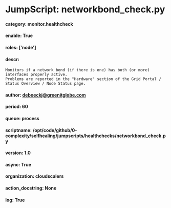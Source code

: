 
# JumpScript: networkbond_check.py
        
#### category: monitor.healthcheck
#### enable: True
#### roles: ['node']
#### descr: 
```
Monitors if a network bond (if there is one) has both (or more) interfaces properly active.
Problems are reported in the "Hardware" section of the Grid Portal / Status Overview / Node Status page.

```
#### author: deboeckj@greenitglobe.com
#### period: 60
#### queue: process
#### scriptname: /opt/code/github/0-complexity/selfhealing/jumpscripts/healthchecks/networkbond_check.py
#### version: 1.0
#### async: True
#### organization: cloudscalers
#### action_docstring: None
#### log: True